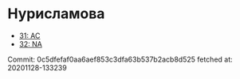 # Нурисламова
- [31: AC](31.md)
- [32: NA](32.md)

Commit: 0c5dfefaf0aa6aef853c3dfa63b537b2acb8d525
 fetched at: 20201128-133239
